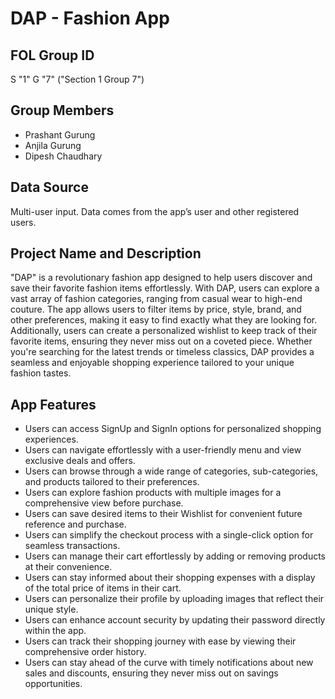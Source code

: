 # DAP - Fashion App

## FOL Group ID
S "1" G "7" ("Section 1 Group 7")

## Group Members
- Prashant Gurung
- Anjila Gurung
- Dipesh Chaudhary

## Data Source
Multi-user input. Data comes from the app’s user and other registered users.

## Project Name and Description
"DAP" is a revolutionary fashion app designed to help users discover and save their favorite fashion items effortlessly. With DAP, users can explore a vast array of fashion categories, ranging from casual wear to high-end couture. The app allows users to filter items by price, style, brand, and other preferences, making it easy to find exactly what they are looking for. Additionally, users can create a personalized wishlist to keep track of their favorite items, ensuring they never miss out on a coveted piece. Whether you're searching for the latest trends or timeless classics, DAP provides a seamless and enjoyable shopping experience tailored to your unique fashion tastes.

## App Features
- Users can access SignUp and SignIn options for personalized shopping experiences.
- Users can navigate effortlessly with a user-friendly menu and view exclusive deals and offers.
- Users can browse through a wide range of categories, sub-categories, and products tailored to their preferences.
- Users can explore fashion products with multiple images for a comprehensive view before purchase.
- Users can save desired items to their Wishlist for convenient future reference and purchase.
- Users can simplify the checkout process with a single-click option for seamless transactions.
- Users can manage their cart effortlessly by adding or removing products at their convenience.
- Users can stay informed about their shopping expenses with a display of the total price of items in their cart.
- Users can personalize their profile by uploading images that reflect their unique style.
- Users can enhance account security by updating their password directly within the app.
- Users can track their shopping journey with ease by viewing their comprehensive order history.
- Users can stay ahead of the curve with timely notifications about new sales and discounts, ensuring they never miss out on savings opportunities.

